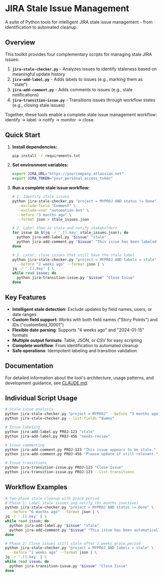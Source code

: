 # JIRA Stale Issue Management

A suite of Python tools for intelligent JIRA stale issue management - from identification to automated cleanup.

## Overview

This toolkit provides four complementary scripts for managing stale JIRA issues:

1. **`jira-stale-checker.py`** - Analyzes issues to identify staleness based on meaningful update history
2. **`jira-add-label.py`** - Adds labels to issues (e.g., marking them as "stale")
3. **`jira-add-comment.py`** - Adds comments to issues (e.g., stale notifications)
4. **`jira-transition-issue.py`** - Transitions issues through workflow states (e.g., closing stale issues)

Together, these tools enable a complete stale issue management workflow: identify → label → notify → monitor → close.

## Quick Start

1. **Install dependencies:**
   ```bash
   pip install -r requirements.txt
   ```

2. **Set environment variables:**
   ```bash
   export JIRA_URL="https://yourcompany.atlassian.net"
   export JIRA_TOKEN="your_personal_access_token"
   ```

3. **Run a complete stale issue workflow:**
   ```bash
   # 1. Identify stale issues
   python jira-stale-checker.py "project = MYPROJ AND status != Done" \
     --exclude-field "Comment" \
     --exclude-user "automation-bot" \
     --before "3 months ago" \
     --format json > stale_issues.json

   # 2. Label them as stale and notify stakeholders
   for issue in $(jq -r '.[].key' stale_issues.json); do
     python jira-add-label.py "$issue" "stale"
     python jira-add-comment.py "$issue" "This issue has been labeled as stale due to 3+ months of inactivity. Please update if still relevant."
   done

   # 3. Later, close issues that still have the stale label
   python jira-stale-checker.py "project = MYPROJ AND labels = stale" \
     --before "2 weeks ago" --format json | \
   jq -r '.[].key' | \
   while read issue; do
     python jira-transition-issue.py "$issue" "Close Issue"
   done
   ```

## Key Features

- **Intelligent stale detection**: Exclude updates by field names, users, or date ranges
- **Custom field support**: Works with both field names ("Story Points") and IDs ("customfield_10001")
- **Flexible date parsing**: Supports "4 weeks ago" and "2024-01-15" formats
- **Multiple output formats**: Table, JSON, or CSV for easy scripting
- **Complete workflow**: From identification to automated cleanup
- **Safe operations**: Idempotent labeling and transition validation

## Documentation

For detailed information about the tool's architecture, usage patterns, and development guidance, see [CLAUDE.md](CLAUDE.md).

## Individual Script Usage

```bash
# Stale issue analysis
python jira-stale-checker.py "project = MYPROJ" --before "3 months ago"
python jira-stale-checker.py --list-fields "dummy"

# Issue labeling
python jira-add-label.py PROJ-123 "stale"
python jira-add-label.py PROJ-456 "needs-review"

# Issue commenting
python jira-add-comment.py PROJ-123 "This issue appears to be stale."
python jira-add-comment.py PROJ-456 "Please update if still relevant."

# Issue transitions
python jira-transition-issue.py PROJ-123 "Close Issue"
python jira-transition-issue.py PROJ-123 --list-transitions
```

## Workflow Examples

```bash
# Two-phase stale cleanup with grace period
# Phase 1: Label stale issues and notify (6+ months inactive)
python jira-stale-checker.py "project = MYPROJ AND status != Done" \
  --before "6 months ago" --format json | \
jq -r '.[].key' | \
while read issue; do
  python jira-add-label.py "$issue" "stale"
  python jira-add-comment.py "$issue" "This issue has been automatically labeled as stale due to 6+ months of inactivity. If still relevant, please update within 2 weeks or it will be closed."
done

# Phase 2: Close issues still stale after 2 weeks grace period
python jira-stale-checker.py "project = MYPROJ AND labels = stale" \
  --before "2 weeks ago" --format json | \
jq -r '.[].key' | \
while read issue; do
  python jira-transition-issue.py "$issue" "Close Issue"
done
```